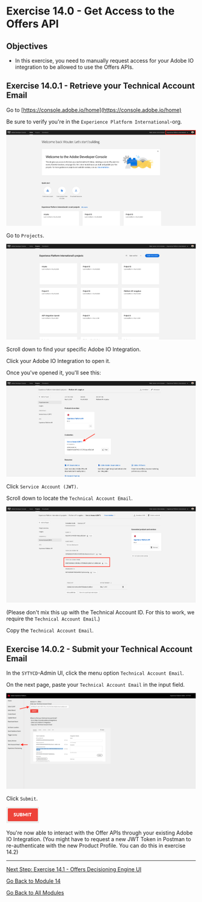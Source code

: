 # Exercise 14.0 - Get Access to the Offers API

## Objectives

- In this exercise, you need to manually request access for your Adobe IO integration to be allowed to use the Offers APIs.

## Exercise 14.0.1 - Retrieve your Technical Account Email

Go to [https://console.adobe.io/home](https://console.adobe.io/home)

Be sure to verify you're in the ``Experience Platform International``-org.

![Web App 1](./images/io.png)

Go to ``Projects``.

![Web App 1](./images/iop.png)

Scroll down to find your specific Adobe IO Integration.

Click your Adobe IO Integration to open it.

Once you've opened it, you'll see this:

![Web App 1](./images/io1.png)

Click ``Service Account (JWT)``.

Scroll down to locate the ``Technical Account Email``.

![Web App 1](./images/io2.png)

(Please don't mix this up with the Technical Account ID. For this to work, we require the ``Technical Account Email``.)

Copy the ``Technical Account Email``.

## Exercise 14.0.2 - Submit your Technical Account Email

In the ``SYTYCD``-Admin UI, click the menu option ``Technical Account Email``.

On the next page, paste your ``Technical Account Email`` in the input field.

![Web App 1](./images/io3.png)

Click ``Submit``.

![Web App 1](./images/submit.png)

You're now able to interact with the Offer APIs through your existing Adobe IO Integration. (You might have to request a new JWT Token in Postman to re-authenticate with the new Product Profile. You can do this in exercise 14.2)

---

[Next Step: Exercise 14.1 - Offers Decisioning Engine UI](./ex1.md)

[Go Back to Module 14](./README.md)

[Go Back to All Modules](./../../README.md)
